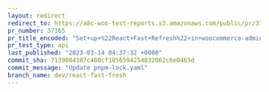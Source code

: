 ```yaml
---
layout: redirect
redirect_to: https://a8c-woo-test-reports.s3.amazonaws.com/public/pr/37165/api/index.html
pr_number: 37165
pr_title_encoded: "Set+up+%22React+Fast+Refresh%22+in+woocommerce-admin"
pr_test_type: api
last_published: "2023-03-14 04:37:32 +0000"
commit_sha: 7139004107c400cf1856594254832062c6e0465d
commit_message: "Update pnpm-lock.yaml"
branch_name: dev/react-fast-fresh
---
```

